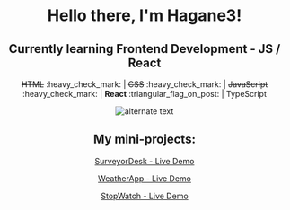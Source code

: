  <h1 align="center">Hello there, I'm Hagane3!</h1>
 <h2 align="center">Currently learning Frontend Development - JS / React</h1>
 <p align="center"><strike>HTML</strike> :heavy_check_mark: | <strike>CSS</strike> :heavy_check_mark: | <strike>JavaScript</strike> :heavy_check_mark: | <strong>React</strong> :triangular_flag_on_post: | TypeScript</p>
 
 <p align="center">
    <img src="https://github-readme-streak-stats.herokuapp.com?user=Hagane3" alt="alternate text">
 </p>

<h2 align="center"> My mini-projects: </h2>
<p align="center"><a href="https://chic-wisp-32805b.netlify.app/">SurveyorDesk - Live Demo</a></p>
<p align="center"><a href="https://fantastic-hamster-c7689e.netlify.app/">WeatherApp - Live Demo</a></p>
<p align="center"><a href="https://deluxe-melomakarona-276e47.netlify.app/">StopWatch - Live Demo</a></p>
